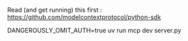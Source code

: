 Read (and get running) this first : https://github.com/modelcontextprotocol/python-sdk

DANGEROUSLY_OMIT_AUTH=true uv run mcp dev server.py